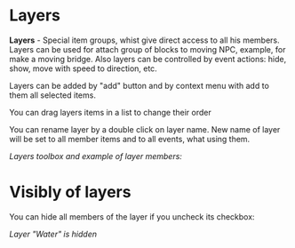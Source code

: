 # Layers
**Layers** - Special item groups, whist give direct access to all his members. Layers can be used for attach group of blocks to moving NPC, example, for make a moving bridge. Also layers can be controlled by event actions: hide, show, move with speed to direction, etc.

Layers can be added by "add" button and by context menu with add to them all selected items.

<p class="tip">
    You can drag layers items in a list to change their order
</p>

<p class="tip">
    You can rename layer by a double click on layer name. 
    New name of layer will be set to all member items 
    and to all events, what using them.
</p>

_Layers toolbox and example of layer members:_

<ImageZoom
  alt="layersBox"
  url="screenshots/LevelEditing/Layers/02_layerList_1.png"
  width="200px"
  :border="true"
/>


# Visibly of layers
You can hide all members of the layer if you uncheck its checkbox:

_Layer "Water" is hidden_

<ImageZoom
  alt="hideLayer"
  url="screenshots/LevelEditing/Layers/03_layerList_2_hidden1.png"
  width="200px"
  :border="true"
/>
